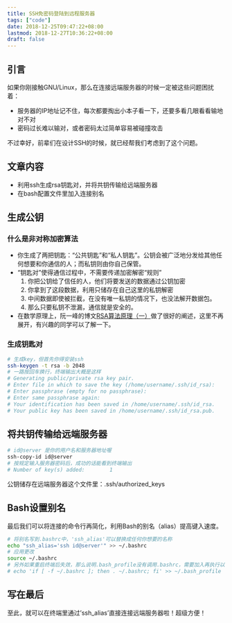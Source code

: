 ```yaml
---
title: SSH免密码登陆到远程服务器
tags: ["code"]
date: 2018-12-25T09:47:22+08:00
lastmod: 2018-12-27T10:36:22+08:00
draft: false
---
```


## 引言

如果你刚接触GNU/Linux，那么在连接远端服务器的时候一定被这些问题困扰着：

- 服务器的IP地址记不住，每次都要掏出小本子看一下，还要多看几眼看看输地对不对
- 密码过长难以输对，或者密码太过简单容易被碰撞攻击

不过幸好，前辈们在设计SSH的时候，就已经帮我们考虑到了这个问题。

## 文章内容

* 利用ssh生成rsa钥匙对，并将共钥传输给远端服务器
* 在bash配置文件里加入连接别名

## 生成公钥

### 什么是非对称加密算法

- 你生成了两把钥匙：“公共钥匙”和“私人钥匙”。公钥会被广泛地分发给其他任何想要和你通信的人；而私钥则由你自己保管。
- “钥匙对”使得通信过程中，不需要传递加密解密“规则”
	1. 你把公钥给了信任的人，他们将要发送的数据通过公钥加密
	2. 你拿到了这段数据，利用只储存在自己这里的私钥解密
	3. 中间数据即使被拦截，在没有唯一私钥的情况下，也没法解开数据包。
	4. 那么只要私钥不泄漏，通信就是安全的。
- 在数学原理上，阮一峰的博文[RSA算法原理（一）](http://www.ruanyifeng.com/blog/2013/06/rsa_algorithm_part_one.html)做了很好的阐述，这里不再展开，有兴趣的同学可以了解一下。

### 生成钥匙对

``` bash
# 生成key，但首先你得安装ssh
ssh-keygen -t rsa -b 2048
# 一路按回车换行，终端输出大概是这样
# Generating public/private rsa key pair.
# Enter file in which to save the key (/home/username/.ssh/id_rsa): 
# Enter passphrase (empty for no passphrase): 
# Enter same passphrase again: 
# Your identification has been saved in /home/username/.ssh/id_rsa.
# Your public key has been saved in /home/username/.ssh/id_rsa.pub.
```

## 将共钥传输给远端服务器

``` bash
# id@server 是你的用户名和服务器地址喔
ssh-copy-id id@server
# 按规定输入服务器密码后，成功的话能看到终端输出
# Number of key(s) added:        1
```
公钥储存在远端服务器这个文件里：.ssh/authorized_keys

## Bash设置别名

最后我们可以将连接的命令行再简化，利用Bash的别名（alias）提高键入速度。

``` bash
# 将别名写到.bashrc中，'ssh_alias'可以替换成任何你想要的名称
echo "ssh_alias='ssh id@server'" >> ~/.bashrc
# 应用更改
source ~/.bashrc
# 另外如果重启终端后失效，那么说明.bash_profile没有调用.bashrc，需要加入再执行以下命令
# echo 'if [ -f ~/.bashrc ]; then . ~/.bashrc; fi' >> ~/.bash_profile
```

## 写在最后

至此，就可以在终端里通过’ssh_alias’直接连接远端服务器啦！超级方便！
